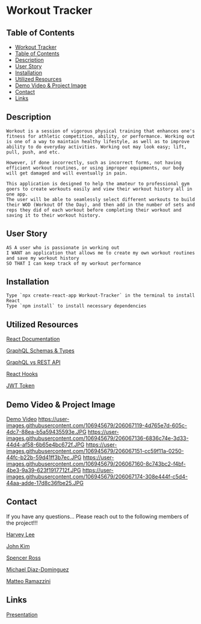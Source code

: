 # Workout Tracker

## Table of Contents
- [Workout Tracker](#workout-tracker)
- [Table of Contents](#table-of-contents)
- [Description](#description)
- [User Story](#user-story)
- [Installation](#installation)
- [Utilized Resources](#utilized-resources)
- [Demo Video & Project Image](#demo-video--project-image)
- [Contact](#contact)
- [Links](#links)

## Description

```
Workout is a session of vigorous physical training that enhances one's fitness for athletic competition, ability, or performance. Working out is one of a way to maintain healthy lifestyle, as well as to improve ability to do everyday activities. Working out may look easy; lift, pull, push, and etc. 

However, if done incorrectly, such as incorrect forms, not having efficient workout routines, or using improper equipments, our body will get damaged and will eventually in pain. 

This application is designed to help the amateur to professional gym goers to create workouts easily and view their workout history all in one app. 
The user will be able to seamlessly select different workouts to build their WOD (Workout Of the Day), and then add in the number of sets and reps they did of each workout before completing their workout and saving it to their workout history. 
```

## User Story

```
AS A user who is passionate in working out
I WANT an application that allows me to create my own workout routines and save my workout history
SO THAT I can keep track of my workout performance
```

## Installation

```
Type `npx create-react-app Workout-Tracker` in the terminal to install React
Type `npm install` to install necessary dependencies
```

## Utilized Resources
[React Documentation](https://reactjs.org/docs/getting-started.html)

[GraphQL Schemas & Types](https://graphql.org/learn/schema/)

[GraphQL vs REST API](https://www.howtographql.com/basics/1-graphql-is-the-better-rest/)

[React Hooks](https://www.freecodecamp.org/news/introduction-to-react-hooks/)

[JWT Token](https://www.geeksforgeeks.org/json-web-token-jwt/)

## Demo Video & Project Image
[Demo Video](https://user-images.githubusercontent.com/106945679/206066459-f3ff8915-c093-4ac0-8918-239d3a9e6a2e.webm)
https://user-images.githubusercontent.com/106945679/206067119-4d765e7d-605c-4dc7-88ea-b5a59435593e.JPG
https://user-images.githubusercontent.com/106945679/206067136-6836c74e-3d33-44d4-af58-6b65e4bc672f.JPG
https://user-images.githubusercontent.com/106945679/206067151-cc59f11a-0250-44fc-b22b-59d41ff3b7ec.JPG
https://user-images.githubusercontent.com/106945679/206067160-8c743bc2-f4bf-4be3-9a39-623f1917712f.JPG
https://user-images.githubusercontent.com/106945679/206067174-308e444f-c5d4-44aa-adde-17d8c36fbe25.JPG

## Contact

If you have any questions... Please reach out to the following members of the project!!!

[Harvey Lee](https://github.com/hhealing123)

[John Kim](https://github.com/Getitdonemin)

[Spencer Ross](https://github.com/spencerjpross)

[Michael Diaz-Dominguez](https://github.com/michaelalexdiaz)

[Matteo Ramazzini](https://github.com/mramazzini)

## Links
[Presentation](https://docs.google.com/presentation/d/1asdS7HM_G4P5M6nCrnM07ltvIPwmdfz1-DbBlyPdmjc/edit#slide=id.g19df55e7cfc_0_130)

